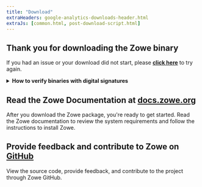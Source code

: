 ```yaml
---
title: "Download"
extraHeaders: google-analytics-downloads-header.html
extraJs: [common.html, post-download-script.html]
---
```

<section class="whitebackground" id="main-content">
    <h1 class="title" id="page_title">Thank you for downloading the Zowe binary</h1>
    <p>
        If you had an issue or your download did not start, please <strong><a id="download_link" href="/download">click
                here</a></strong> to try again.
    </p>
    <details>
        <summary id='verify_drop'><b>How to verify binaries with digital signatures</b></summary>
        <br />
        <p>All Zowe binaries are signed using <a href="https://www.sigstore.dev/">Sigstore</a>, an <a href="https://openssf.org/">OpenSSF</a> project.</p>
        <h2 id="prereqs">Pre-Requisites</h2>
        <ul>
            <li>Make sure the Cosign CLI is installed. Follow <a href="https://docs.sigstore.dev/system_config/installation/">these installation instructions.</a> </li>
        </ul>
        <h3>Download the Verification Bundle</h3>
        <p id="download_bundle_step"></p>
        <h2><b>Online Verification</b></h2>

        <p>This verification method is the preferred option for digital signature validation, and requires an internet connection with access to the public sigstore infrastructure to work (*.sigstore.dev).
            Ensure that the the artifact you downloaded and its respective signing bundle you acquired <a href="#download_bundle_step">from the pre-requisite step</a> are in the same directory.
            Navigate to that directory with your terminal, and issue the following command:</p>

        <code id='cosign_verify_online'>cosign verify-blob ./artifact-you-downloaded --bundle ./bundle-you-downloaded 
                    --certificate-identity=https://github.com/zowe/zowe-install-packaging/.github/workflows/build-packaging.yml@refs/heads/v3.x/master 
                    --certificate-oidc-issuer=https://token.actions.githubusercontent.com
        </code><br /><br />

        If the verification succeeded, you will see:<br />

        <code>Verified OK</code><br /><br />

        If the veritication failed, you will see:<br />

        <code>Error: error verifying bundle: matching bundle to payload: ....more output</code>
        <br /><br />

        <h2><b>Offline Verification</b></h2>
       
        <p>This verification method is <b>>>not<<</b> the preferred option for digital signature validation, as the signature is not compared against the public transparency log. This method is useful mostly for artifact hash validation.
            Ensure that the the artifact you downloaded and its respective signing bundle you acquired <a href="#download_bundle_step">from the pre-requisite step</a> are in the same directory.
            Navigate to that directory with your terminal, and issue the following command:</p>

        <code id='cosign_verify_offline'>cosign verify-blob ./artifact-you-downloaded --bundle ./bundle-you-downloaded --offline=true 
                    --certificate-identity=https://github.com/zowe/zowe-install-packaging/.github/workflows/build-packaging.yml@refs/heads/v3.x/master 
                    --certificate-oidc-issuer=https://token.actions.githubusercontent.com
        </code><br /><br />

        If the verification succeeded, you will see:<br />

        <code>Verified OK</code><br /><br />

        If the veritication failed, you will see:<br />

        <code>Error: error verifying bundle: matching bundle to payload: ....more output</code>
    </details>
    <br />
    <details id="sbom_download_section" style="display: none;">
        <summary id='sbom_drop'><b>How to download Zowe SBOMs (Software Bill of Materials)</b></summary>
        <br />
        <p id="sbom_intro_text"></p>
        <h5>Downloading the SBOM</h5>
    
        <p>Choose one of the following SBOM options:</p>
        <ul id="sbom_download_options"></ul>
        <br />
        <h5>(Optional) Verifying SBOM Integrity</h5>

        <p>All Zowe SBOMs are signed using <a href="https://www.sigstore.dev/">Sigstore</a>, an <a href="https://openssf.org/">OpenSSF</a> project.</p>
        <p>Choose the cosign bundle which matches the download option you chose <a href="#sbom_download_options">above</a></p>
        <ul id="sbom_bundle_download_options"></ul>

        <p id="sbom_verification_instructions">See the <a href="#prereqs">How to verify binaries with digital signatures</a> to acquire the pre-requisite software,
             and for a description of online vs offline verficiation. Once you've reviewed that information, you can use the one of the below commands to digitally verify the SBOM. Each command assumes your SBOM and its respective signing bundle are in the same directory, and you have navigate your terminal there.</p>

        <b>Online Verification</b><br />
        <code id="sbom_online_verification"></code>
        <br /><br />
        <b>Offline Verification</b><br />
        <code id="sbom_offline_verification"></code>
    </details>

</section>

<section class="bluebackground" id="end-of-support-reminder" style="display: none;">
    <h2>Support for version 1 is ending</h2>
    <p>Zowe is approaching the end of support for major version 1, which you are currently downloading. The support will
        end on September 30, 2024. After this date, the community will not release any new versions or address any
        issues, including security fixes, related to version 1. To facilitate a smooth transition, we have prepared a
        comprehensive guide available here: <a
            href="https://docs.zowe.org/stable/extend/migrate-extensions">https://docs.zowe.org/stable/extend/migrate-extensions</a>.
        If you have any questions, please feel free to reach out to us via <a
            href="https://openmainframeproject.slack.com/archives/CC08782AG">OMP Slack #zowe-help channel</a> or <a
            href="https://github.com/zowe">Zowe GitHub</a></p>
</section>

<section class="whitebackground">
    <h2>Read the Zowe Documentation at <a href="https://docs.zowe.org">docs.zowe.org</a></h2>
    <p>After you download the Zowe package, you're ready to get started. Read the Zowe documentation to review the
        system requirements and follow the instructions to install Zowe.</p>
    <h2>Provide feedback and contribute to Zowe on <a href="https://github.com/zowe/community">GitHub</a></h2>
    <p>View the source code, provide feedback, and contribute to the project through Zowe GitHub.</p>
</section>
